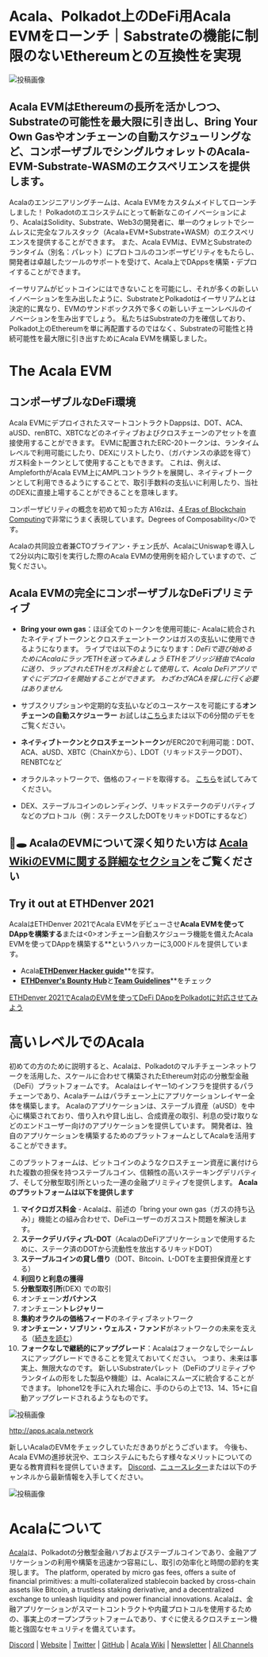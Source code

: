 # **Acala、Polkadot上のDeFi用Acala EVMをローンチ｜Sabstrateの機能に制限のないEthereumとの互換性を実現**

![投稿画像](https://miro.medium.com/max/6000/1*FNYYia98MytjFEU1Dtuzqw.png)

## Acala EVMはEthereumの長所を活かしつつ、Substrateの可能性を最大限に引き出し、Bring Your Own Gasやオンチェーンの自動スケジューリングなど、コンポーザブルでシングルウォレットのAcala-EVM-Substrate-WASMのエクスペリエンスを提供します。

Acalaのエンジニアリングチームは、Acala EVMをカスタムメイドしてローンチしました！ Polkadotのエコシステムにとって斬新なこのイノベーションにより、AcalaはSolidity、Substrate、Web3の開発者に、単一のウォレットでシームレスに完全なフルスタック（Acala+EVM+Substrate+WASM）のエクスペリエンスを提供することができます。 また、Acala EVMは、EVMとSubstrateのランタイム（別名：パレット）にプロトコルのコンポーザビリティをもたらし、開発者は卓越したツールのサポートを受けて、Acala上でDAppsを構築・デプロイすることができます。

イーサリアムがビットコインにはできないことを可能にし、それが多くの新しいイノベーションを生み出したように、SubstrateとPolkadotはイーサリアムとは決定的に異なり、EVMのサンドボックス外で多くの新しいチェーンレベルのイノベーションを生み出すでしょう。 私たちはSubstrateの力を確信しており、Polkadot上のEthereumを単に再配置するのではなく、Substrateの可能性と持続可能性を最大限に引き出すためにAcala EVMを構築しました。

# **The Acala EVM**

## **コンポーザブルなDeFi環境**

Acala EVMにデプロイされたスマートコントラクトDappsは、DOT、ACA、aUSD、renBTC、XBTCなどのネイティブおよびクロスチェーンのアセットを直接使用することができます。 EVMに配置されたERC-20トークンは、ランタイムレベルで利用可能にしたり、DEXにリストしたり、（ガバナンスの承認を得て）ガス料金トークンとして使用することもできます。 これは、例えば、AmpleforthがAcala EVM上にAMPLコントラクトを展開し、ネイティブトークンとして利用できるようにすることで、取引手数料の支払いに利用したり、当社のDEXに直接上場することができることを意味します。

コンポーザビリティの概念を初めて知った方 A16zは、[4 Eras of Blockchain Computing](https://a16z.com/2018/12/16/4-eras-of-blockchain-computing-degrees-of-composability/#:~:text=A%20platform%20is%20composable%20if,more%20rapid%20and%20compounding%20innovation.)で非常にうまく表現しています。Degrees of Composability</0>です。

Acalaの共同設立者兼CTOブライアン・チェン氏が、AcalaにUniswapを導入して2分以内に取引を実行した際のAcala EVMの使用例を紹介していますので、ご覧ください。

## **Acala EVMの完全にコンポーザブルなDeFiプリミティブ**

- **Bring your own gas**：ほぼ全てのトークンを使用可能に- Acalaに統合されたネイティブトークンとクロスチェーントークンはガスの支払いに使用できるようになります。 ライブでは以下のようになります：_DeFiで遊び始めるためにAcalaにラップETHを送ってみましょう ETHをブリッジ経由でAcalaに送り、ラップされたETHをガス料金として使用して、Acala DeFiアプリですぐにデプロイを開始することができます。 わざわざACAを探しに行く必要はありません_
- サブスクリプションや定期的な支払いなどのユースケースを可能にする**オンチェーンの自動スケジューラー** お試しは[こちら](https://wiki.acala.network/build/development-guide/smart-contracts/advanced/use-on-chain-scheduler)または以下の6分間のデモをご覧ください。

- **ネイティブトークンとクロスチェーントークン**がERC20で利用可能：DOT、ACA、aUSD、XBTC（ChainXから）、LDOT（リキッドステークDOT）、RENBTCなど
- オラクルネットワークで、価格のフィードを取得する。 [こちら](https://wiki.acala.network/build/development-guide/smart-contracts/advanced/use-oracle-feeds)を試してみてください。
- DEX、ステーブルコインのレンディング、リキッドステークのデリバティブなどのプロトコル（例：ステークスしたDOTをリキッドDOTにするなど）

## **🐰🕳 AcalaのEVMについて深く知りたい方は** [**Acala WikiのEVMに関する詳細なセクション**](https://wiki.acala.network/learn/basics/acala-evm/acala-evm-composable-defi-stack)**をご覧ください**

## Try it out at ETHDenver 2021

AcalaはETHDenver 2021でAcala EVMをデビューさせ**Acala EVMを使ってDAppを構築する**または<0>オンチェーン自動スケジューラ機能を備えたAcala EVMを使ってDAppを構築する**というハッカーに3,000ドルを提供しています。</p>

- Acala[**ETHDenver Hacker guide**](https://wiki.acala.network/general/contribution-rewards/ethdenver-hacker)**を探す。</li>
- [**ETHDenver's Bounty Hub**](https://www.ethdenver.com/post/acala)と[**Team Guidelines**](https://www.ethdenver.com/judging)**をチェック</li> </ul>

[ETHDenver 2021でAcalaのEVMを使ってDeFi DAppをPolkadotに対応させてみよう](https://medium.com/acalanetwork/make-your-defi-dapp-polkadot-ready-with-acalas-evm-at-ethdenver-2021-b542090f6af1)

# **高いレベルでのAcala**

初めての方のために説明すると、Acalaは、Polkadotのマルチチェーンネットワークを活用した、スケールに合わせて構築されたEthereum対応の分散型金融（DeFi）プラットフォームです。 Acalaはレイヤー1のインフラを提供するパラチェーンであり、Acalaチームはパラチェーン上にアプリケーションレイヤー全体を構築します。 Acalaのアプリケーションは、ステーブル資産（aUSD）を中心に構築されており、借り入れや貸し出し、合成資産の取引、利息の受け取りなどのエンドユーザー向けのアプリケーションを提供しています。 開発者は、独自のアプリケーションを構築するためのプラットフォームとしてAcalaを活用することができます。

このプラットフォームは、ビットコインのようなクロスチェーン資産に裏付けられた複数の担保を持つステーブルコイン、信頼性の高いステーキングデリバティブ、そして分散型取引所といった一連の金融プリミティブを提供します。 **Acalaのプラットフォームは以下を提供します**

1.  **マイクロガス料金** - Acalaは、前述の「bring your own gas（ガスの持ち込み）」機能との組み合わせで、DeFiユーザーのガスコスト問題を解決します。
2.  **ステークデリバティブL-DOT**（AcalaのDeFiアプリケーションで使用するために、ステーク済のDOTから流動性を放出するリキッドDOT）
3.  **ステーブルコインの貸し借り**（DOT、Bitcoin、L-DOTを主要担保資産とする）
4.  **利回りと利息の獲得**
5.  **分散型取引所**(DEX) での取引
6.  オンチェーン**ガバナンス**
7.  オンチェーン**トレジャリー**
8.  **集約オラクルの価格フィード**のネイティブネットワーク
9.  **オンチェーン・ソブリン・ウェルス・ファンド**がネットワークの未来を支える（[続きを読む](https://medium.com/acalanetwork/building-a-decentralized-sovereign-wealth-fund-6a5a0ae995b1)）
10. **フォークなしで継続的にアップグレード**：Acalaはフォークなしでシームレスにアップグレードできることを覚えておいてください。 つまり、未来は事実上、無限大なのです。 新しいSubstrateパレット（DeFiのプリミティブやランタイムの形をした製品や機能）は、Acalaにスムーズに統合することができます。 Iphone12を手に入れた場合に、手のひらの上で13、14、15+に自動アップグレードされるようなものです。

![投稿画像](https://miro.medium.com/max/3200/0*iHVQdZllz1MxLwuy)

http://apps.acala.network

新しいAcalaのEVMをチェックしていただきありがとうございます。 今後も、Acala EVMの進捗状況や、エコシステムにもたらす様々なメリットについての更なる教育資料を提供していきます。 [Discord](https://discord.gg/vdbFVCH)、[ニュースレター](https://share.hsforms.com/1X9RxkXk-R62I0VNbATaDXw4h8qc)または以下のチャンネルから最新情報を入手してください。

![投稿画像](https://miro.medium.com/max/2402/0*BvF8sTfeQd4Sc71D.png)

# **Acalaについて**

[Acala](http://acala.network/)は、Polkadotの分散型金融ハブおよびステーブルコインであり、金融アプリケーションの利用や構築を迅速かつ容易にし、取引の効率化と時間の節約を実現します。 The platform, operated by micro gas fees, offers a suite of financial primitives: a multi-collateralized stablecoin backed by cross-chain assets like Bitcoin, a trustless staking derivative, and a decentralized exchange to unleash liquidity and power financial innovations. Acalaは、金融アプリケーションがスマートコントラクトや内蔵プロトコルを使用するための、事実上のオープンプラットフォームであり、すぐに使えるクロスチェーン機能と強固なセキュリティを備えています。

[Discord](https://discord.gg/vdbFVCH) | [Website](https://acala.network/) | [Twitter](https://twitter.com/AcalaNetwork) | [GitHub](https://github.com/AcalaNetwork/Acala) | [Acala Wiki](https://github.com/AcalaNetwork/Acala/wiki) | [Newsletter](https://share.hsforms.com/1X9RxkXk-R62I0VNbATaDXw4h8qc) | [All Channels](https://linktr.ee/acalanetwork)
